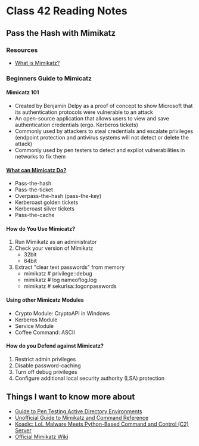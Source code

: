 # Class 42 Reading Notes

## Pass the Hash with Mimikatz

### Resources

- [What is Mimikatz?](https://www.varonis.com/blog/what-is-mimikatz/)

### Beginners Guide to Mimicatz

#### Mimicatz 101

- Created by Benjamin Delpy as a proof of concept to show Microsoft that its authentication protocols were vulnerable to an attack
- An open-source application that allows users to view and save authentication credentials (ergo. Kerberos tickets)
- Commonly used by attackers to steal credentials and escalate privileges (endpoint protection and antivirus systems will not detect or delete the attack)
- Commonly used by pen testers to detect and expliot vulnerabilities in networks to fix them

#### [What can Mimicatz Do?](https://info.varonis.com/hs-fs/hubfs/what-can-mimikatz-do-2x-png.png?width=1600&name=what-can-mimikatz-do-2x-png.png)

- Pass-the-hash
- Pass-the-ticket
- Overpass-the-hash (pass-the-key)
- Kerberoast golden tickets
- Kerberoast silver tickets
- Pass-the-cache

#### How do You Use Mimicatz?

1. Run Mimikatz as an administrator
2. Check your version of Mimikatz
    - 32bit
    - 64bit
3. Extract "clear text passwords" from memory
    - mimikatz # privilege::debug
    - mimikatz # log nameoflog.log
    - mimikatz # sekurlsa::logonpasswords

#### Using other Mimicatz Modules

- Crypto Module: CryptoAPI in Windows
- Kerberos Module
- Service Module
- Coffee Command: ASCII

#### How do you Defend against Mimicatz?

1. Restrict admin privileges
2. Disable password-caching
3. Turn off debug privileges
4. Configure additional local security authority (LSA) protection

## Things I want to know more about

- [Guide to Pen Testing Active Directory Environments](https://info.varonis.com/resource/t2/guide/pen-testing-active-directory-environments?hsLang=en)
- [Unofficial Guide to Mimikatz and Command Reference](https://adsecurity.org/?page_id=1821)
- [Koadic: LoL Malware Meets Python-Based Command and Control (C2) Server](https://www.varonis.com/blog/koadic-lol-malware-meets-python-based-command-and-control-c2-server-part-i/?hsLang=en)
- [Official Mimikatz Wiki](https://github.com/gentilkiwi/mimikatz/wiki)
